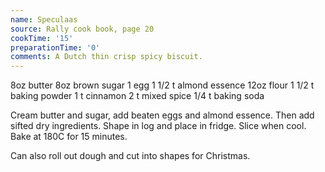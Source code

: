 ```yaml
---
name: Speculaas
source: Rally cook book, page 20
cookTime: '15'
preparationTime: '0'
comments: A Dutch thin crisp spicy biscuit.
---
```


8oz butter
8oz brown sugar
1 egg
1 1/2 t almond essence
12oz flour
1 1/2 t baking powder
1 t cinnamon
2 t mixed spice
1/4 t baking soda

Cream butter and sugar, add beaten eggs and almond essence.  Then add sifted dry ingredients.  Shape in log and place in fridge.  Slice when cool.  Bake at 180C for  15 minutes.

Can also roll out dough and cut into shapes for Christmas.

